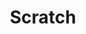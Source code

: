 ---
layout: page
title: Scratch
nav: true
nav_order: 1
dropdown: true
children: 
    - title: intro
      permalink: /ref/begcoding/intro/
    - title: divider
    - title: starting-up
      permalink: /ref/begcoding/starting-up/
    - title: divider
    - title: basics
      permalink: /ref/begcoding/basics/
    - title: divider
    - title: functions and variables
      permalink: /ref/begcoding/functions-variables/
    - title: divider
    - title: clones and broadcasting
      permalink: /ref/begcoding/clones-and-broadcasting/
    - title: divider
    - title: game events and animation
      permalink: /ref/begcoding/game-events-and-animation/
    - title: divider
    - title: image editing
      permalink: /ref/begcoding/image-editing/
    - title: divider
    - title: extra game
      permalink: /ref/begcoding/extra-game/
---